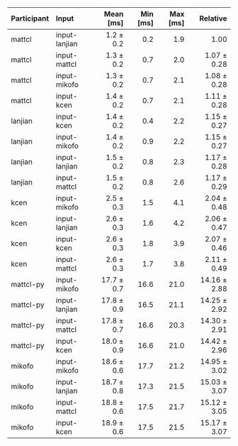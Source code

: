 | Participant | Input | Mean [ms] | Min [ms] | Max [ms] | Relative |
|:---|:---|---:|---:|---:|---:|
| mattcl | input-lanjian | 1.2 ± 0.2 | 0.2 | 1.9 | 1.00 |
| mattcl | input-mattcl | 1.3 ± 0.2 | 0.7 | 2.0 | 1.07 ± 0.28 |
| mattcl | input-mikofo | 1.3 ± 0.2 | 0.7 | 2.1 | 1.08 ± 0.28 |
| mattcl | input-kcen | 1.4 ± 0.2 | 0.7 | 2.1 | 1.11 ± 0.28 |
| lanjian | input-kcen | 1.4 ± 0.2 | 0.4 | 2.2 | 1.15 ± 0.27 |
| lanjian | input-mikofo | 1.4 ± 0.2 | 0.9 | 2.2 | 1.15 ± 0.27 |
| lanjian | input-lanjian | 1.5 ± 0.2 | 0.8 | 2.3 | 1.17 ± 0.28 |
| lanjian | input-mattcl | 1.5 ± 0.2 | 0.8 | 2.6 | 1.17 ± 0.29 |
| kcen | input-mikofo | 2.5 ± 0.3 | 1.5 | 4.1 | 2.04 ± 0.48 |
| kcen | input-lanjian | 2.6 ± 0.3 | 1.6 | 4.2 | 2.06 ± 0.47 |
| kcen | input-kcen | 2.6 ± 0.3 | 1.8 | 3.9 | 2.07 ± 0.46 |
| kcen | input-mattcl | 2.6 ± 0.3 | 1.7 | 3.8 | 2.11 ± 0.49 |
| mattcl-py | input-mikofo | 17.7 ± 0.7 | 16.6 | 21.0 | 14.16 ± 2.88 |
| mattcl-py | input-lanjian | 17.8 ± 0.9 | 16.5 | 21.1 | 14.25 ± 2.92 |
| mattcl-py | input-mattcl | 17.8 ± 0.7 | 16.6 | 20.3 | 14.30 ± 2.91 |
| mattcl-py | input-kcen | 18.0 ± 0.9 | 16.6 | 21.0 | 14.42 ± 2.96 |
| mikofo | input-mikofo | 18.6 ± 0.6 | 17.7 | 21.2 | 14.95 ± 3.02 |
| mikofo | input-lanjian | 18.7 ± 0.8 | 17.3 | 21.5 | 15.03 ± 3.07 |
| mikofo | input-mattcl | 18.8 ± 0.6 | 17.5 | 21.7 | 15.12 ± 3.05 |
| mikofo | input-kcen | 18.9 ± 0.6 | 17.5 | 21.5 | 15.17 ± 3.07 |
